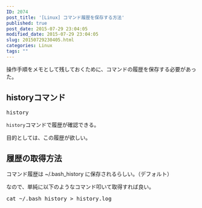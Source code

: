 ```yaml
---
ID: 2074
post_title: '[Linux] コマンド履歴を保存する方法'
published: true
post_date: 2015-07-29 23:04:05
modified_date: 2015-07-29 23:04:05
slug: 20150729230405.html
categories: Linux
tags: ""
---
```

操作手順をメモとして残しておくために、コマンドの履歴を保存する必要があった。
<!--more-->
<h2>historyコマンド</h2>
<pre class="cmd">history</pre>
<code>history</code>コマンドで履歴が確認できる。

目的としては、この履歴が欲しい。

<h2>履歴の取得方法</h2>
コマンド履歴は ~/.bash_history に保存されるらしい。（デフォルト）

なので、単純に以下のようなコマンド叩いて取得すれば良い。
<pre class="cmd">cat ~/.bash_history > history.log</pre>